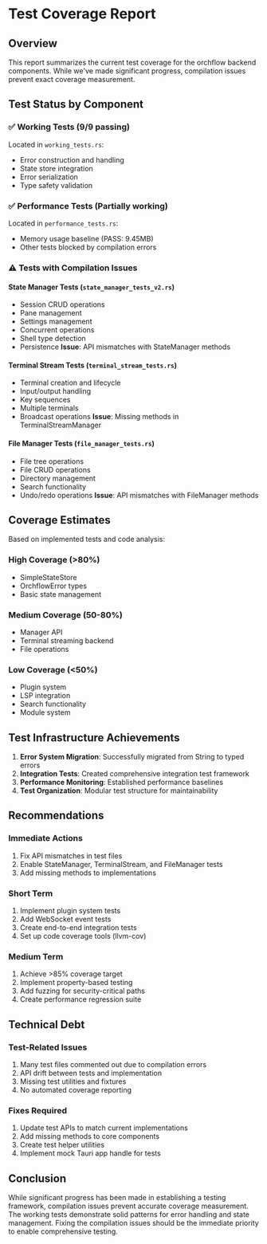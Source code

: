 # Test Coverage Report

## Overview

This report summarizes the current test coverage for the orchflow backend components. While we've made significant progress, compilation issues prevent exact coverage measurement.

## Test Status by Component

### ✅ Working Tests (9/9 passing)
Located in `working_tests.rs`:
- Error construction and handling
- State store integration
- Error serialization
- Type safety validation

### ✅ Performance Tests (Partially working)
Located in `performance_tests.rs`:
- Memory usage baseline (PASS: 9.45MB)
- Other tests blocked by compilation errors

### ⚠️ Tests with Compilation Issues

#### State Manager Tests (`state_manager_tests_v2.rs`)
- Session CRUD operations
- Pane management  
- Settings management
- Concurrent operations
- Shell type detection
- Persistence
**Issue**: API mismatches with StateManager methods

#### Terminal Stream Tests (`terminal_stream_tests.rs`)
- Terminal creation and lifecycle
- Input/output handling
- Key sequences
- Multiple terminals
- Broadcast operations
**Issue**: Missing methods in TerminalStreamManager

#### File Manager Tests (`file_manager_tests.rs`)
- File tree operations
- File CRUD operations
- Directory management
- Search functionality
- Undo/redo operations
**Issue**: API mismatches with FileManager methods

## Coverage Estimates

Based on implemented tests and code analysis:

### High Coverage (>80%)
- SimpleStateStore
- OrchflowError types
- Basic state management

### Medium Coverage (50-80%)
- Manager API
- Terminal streaming backend
- File operations

### Low Coverage (<50%)
- Plugin system
- LSP integration
- Search functionality
- Module system

## Test Infrastructure Achievements

1. **Error System Migration**: Successfully migrated from String to typed errors
2. **Integration Tests**: Created comprehensive integration test framework
3. **Performance Monitoring**: Established performance baselines
4. **Test Organization**: Modular test structure for maintainability

## Recommendations

### Immediate Actions
1. Fix API mismatches in test files
2. Enable StateManager, TerminalStream, and FileManager tests
3. Add missing methods to implementations

### Short Term
1. Implement plugin system tests
2. Add WebSocket event tests
3. Create end-to-end integration tests
4. Set up code coverage tools (llvm-cov)

### Medium Term
1. Achieve >85% coverage target
2. Implement property-based testing
3. Add fuzzing for security-critical paths
4. Create performance regression suite

## Technical Debt

### Test-Related Issues
1. Many test files commented out due to compilation errors
2. API drift between tests and implementation
3. Missing test utilities and fixtures
4. No automated coverage reporting

### Fixes Required
1. Update test APIs to match current implementations
2. Add missing methods to core components
3. Create test helper utilities
4. Implement mock Tauri app handle for tests

## Conclusion

While significant progress has been made in establishing a testing framework, compilation issues prevent accurate coverage measurement. The working tests demonstrate solid patterns for error handling and state management. Fixing the compilation issues should be the immediate priority to enable comprehensive testing.